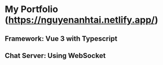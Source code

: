 # My Portfolio (https://nguyenanhtai.netlify.app/)

## Framework: Vue 3 with Typescript

## Chat Server: Using WebSocket
